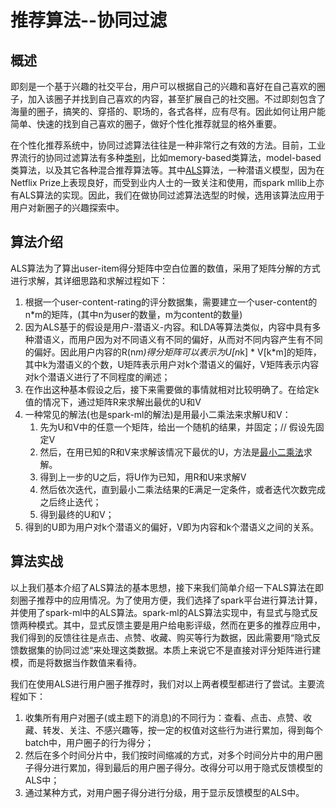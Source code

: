 # 推荐算法--协同过滤

## 概述

即刻是一个基于兴趣的社交平台，用户可以根据自己的兴趣和喜好在自己喜欢的圈子，加入该圈子并找到自己喜欢的内容，甚至扩展自己的社交圈。不过即刻包含了海量的圈子，搞笑的、穿搭的、职场的，各式各样，应有尽有。因此如何让用户能简单、快速的找到自己喜欢的圈子，做好个性化推荐就显的格外重要。

在个性化推荐系统中，协同过滤算法往往是一种非常行之有效的方法。目前，工业界流行的协同过滤算法有多种[类别](http://downloads.hindawi.com/journals/aai/2009/421425.pdf)，比如memory-based类算法，model-based类算法，以及其它各种混合推荐算法等。其中[ALS](https://datajobs.com/data-science-repo/Recommender-Systems-[Netflix].pdf)算法，一种潜语义模型，因为在Netflix Prize上表现良好，而受到业内人士的一致关注和使用，而spark mllib上亦有ALS算法的实现。因此，我们在做协同过滤算法选型的时候，选用该算法应用于用户对新圈子的兴趣探索中。

## 算法介绍
ALS算法为了算出user-item得分矩阵中空白位置的数值，采用了矩阵分解的方式进行求解，其详细思路和求解过程如下：

1. 根据一个user-content-rating的评分数据集，需要建立一个user-content的n*m的矩阵，(其中n为user的数量，m为content的数量)
2. 因为ALS基于的假设是用户-潜语义-内容。和LDA等算法类似，内容中具有多种潜语义，而用户因为对不同语义有不同的偏好，从而对不同内容产生有不同的偏好。因此用户内容的R(n*m)得分矩阵可以表示为U[n*k] * V[k*m]的矩阵，其中k为潜语义的个数，U矩阵表示用户对k个潜语义的偏好，V矩阵表示内容对k个潜语义进行了不同程度的阐述；
3. 在作出这种基本假设之后，接下来需要做的事情就相对比较明确了。在给定k值的情况下，通过矩阵R来求解出最优的U和V
4. 一种常见的解法(也是spark-ml的解法)是用最小二乘法来求解U和V：
    1. 先为U和V中的任意一个矩阵，给出一个随机的结果，并固定；// 假设先固定V
    2. 然后，在用已知的R和V来求解该情况下最优的U，方法是[最小二乘法](https://zh.wikipedia.org/wiki/%E6%9C%80%E5%B0%8F%E4%BA%8C%E4%B9%98%E6%B3%95)求解。
    3. 得到上一步的U之后，将U作为已知，用R和U来求解V
    4. 然后依次迭代，直到最小二乘法结果的E满足一定条件，或者迭代次数完成之后终止迭代；
    5. 得到最终的U和V；
5. 得到的U即为用户对k个潜语义的偏好，V即为内容和k个潜语义之间的关系。

## 算法实战
以上我们基本介绍了ALS算法的基本思想，接下来我们简单介绍一下ALS算法在即刻圈子推荐中的应用情况。为了使用方便，我们选择了spark平台进行算法计算，并使用了spark-ml中的ALS算法。spark-ml的ALS算法实现中，有显式与隐式反馈两种模式。其中，显式反馈主要是用户给电影评级，然而在更多的推荐应用中，我们得到的反馈往往是点击、点赞、收藏、购买等行为数据，因此需要用“隐式反馈数据集的协同过滤“来处理这类数据。本质上来说它不是直接对评分矩阵进行建模，而是将数据当作数值来看待。

我们在使用ALS进行用户圈子推荐时，我们对以上两者模型都进行了尝试。主要流程如下：

1. 收集所有用户对圈子(或主题下的消息)的不同行为：查看、点击、点赞、收藏、转发、关注、不感兴趣等，按一定的权值对这些行为进行累加，得到每个batch中，用户圈子的行为得分；
2. 然后在多个时间分片中，我们按时间缩减的方式，对多个时间分片中的用户圈子得分进行累加，得到最后的用户圈子得分。改得分可以用于隐式反馈模型的ALS中；
3. 通过某种方式，对用户圈子得分进行分级，用于显示反馈模型的ALS中。






